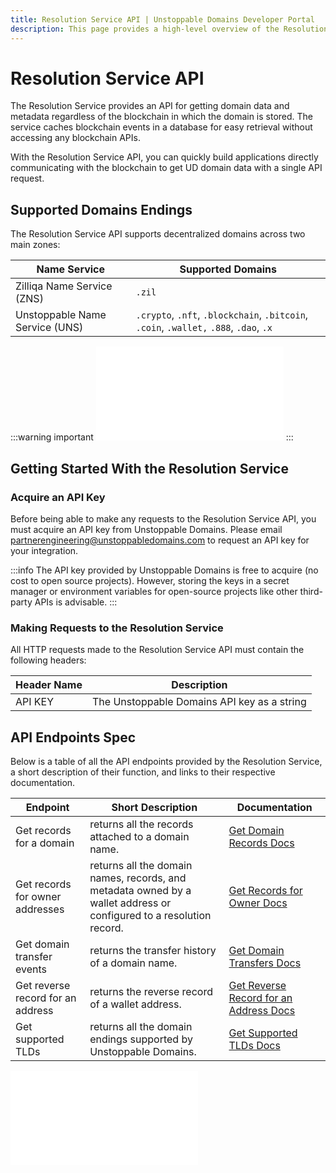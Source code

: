```yaml
---
title: Resolution Service API | Unstoppable Domains Developer Portal
description: This page provides a high-level overview of the Resolution Service API hosted by Unstoppable Domains.
---
```


# Resolution Service API

The Resolution Service provides an API for getting domain data and metadata regardless of the blockchain in which the domain is stored. The service caches blockchain events in a database for easy retrieval without accessing any blockchain APIs.

With the Resolution Service API, you can quickly build applications directly communicating with the blockchain to get UD domain data with a single API request.

## Supported Domains Endings

The Resolution Service API supports decentralized domains across two main zones:

| Name Service                   | Supported Domains                                                                      |
| ------------------------------ | -------------------------------------------------------------------------------------- |
| Zilliqa Name Service (ZNS)     | `.zil`                                                                                 |
| Unstoppable Name Service (UNS) | `.crypto`, `.nft`, `.blockchain`, `.bitcoin`, `.coin`, `.wallet,` `.888`, `.dao`, `.x` |

:::warning important
<embed src="/snippets/_new_tld_warning.md" />
:::

## Getting Started With the Resolution Service

### Acquire an API Key

Before being able to make any requests to the Resolution Service API, you must acquire an API key from Unstoppable Domains. Please email <partnerengineering@unstoppabledomains.com> to request an API key for your integration.

:::info
The API key provided by Unstoppable Domains is free to acquire (no cost to open source projects). However, storing the keys in a secret manager or environment variables for open-source projects like other third-party APIs is advisable.
:::

### Making Requests to the Resolution Service

All HTTP requests made to the Resolution Service API must contain the following headers:

| Header Name | Description |
| - | - |
| API KEY | The Unstoppable Domains API key as a string |

## API Endpoints Spec

Below is a table of all the API endpoints provided by the Resolution Service, a short description of their function, and links to their respective documentation.

| Endpoint | Short Description | Documentation |
| - | - | - |
| Get records for a domain | returns all the records attached to a domain name. | [Get Domain Records Docs](endpoints/get-records-for-a-domain.md) |
| Get records for owner addresses | returns all the domain names, records, and metadata owned by a wallet address or configured to a resolution record. | [Get Records for Owner Docs](endpoints/get-records-for-owner-addresses.md) |
| Get domain transfer events | returns the transfer history of a domain name. | [Get Domain Transfers Docs](endpoints/get-domain-transfer-events.md) |
| Get reverse record for an address | returns the reverse record of a wallet address. | [Get Reverse Record for an Address Docs](endpoints/get-reverse-record-for-address.md) |
| Get supported TLDs | returns all the domain endings supported by Unstoppable Domains. | [Get Supported TLDs Docs](endpoints/get-supported-tlds.md) |

<embed src="/snippets/_discord.md" />
